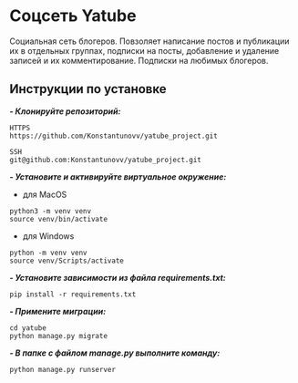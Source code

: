 # Соцсеть Yatube

Социальная сеть блогеров. Повзоляет написание постов и публикации их в отдельных группах, подписки на посты, добавление и удаление записей и их комментирование.
Подписки на любимых блогеров.

## Инструкции по установке
***- Клонируйте репозиторий:***
```
HTTPS
https://github.com/Konstantunovv/yatube_project.git
```
```
SSH
git@github.com:Konstantunovv/yatube_project.git
```

***- Установите и активируйте виртуальное окружение:***
- для MacOS
```
python3 -m venv venv
source venv/bin/activate
```
- для Windows
```
python -m venv venv
source venv/Scripts/activate
```

***- Установите зависимости из файла requirements.txt:***
```
pip install -r requirements.txt
```

***- Примените миграции:***
```
cd yatube 
python manage.py migrate
```

***- В папке с файлом manage.py выполните команду:***
```
python manage.py runserver
```
